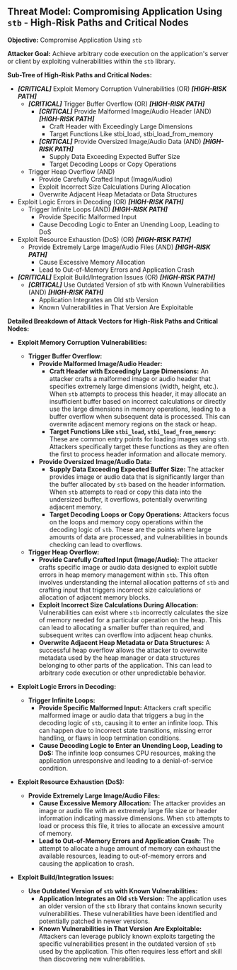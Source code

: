 ## Threat Model: Compromising Application Using `stb` - High-Risk Paths and Critical Nodes

**Objective:** Compromise Application Using `stb`

**Attacker Goal:** Achieve arbitrary code execution on the application's server or client by exploiting vulnerabilities within the `stb` library.

**Sub-Tree of High-Risk Paths and Critical Nodes:**

*   ***[CRITICAL]*** Exploit Memory Corruption Vulnerabilities (OR) ***[HIGH-RISK PATH]***
    *   ***[CRITICAL]*** Trigger Buffer Overflow (OR) ***[HIGH-RISK PATH]***
        *   ***[CRITICAL]*** Provide Malformed Image/Audio Header (AND) ***[HIGH-RISK PATH]***
            *   Craft Header with Exceedingly Large Dimensions
            *   Target Functions Like stbi_load, stbi_load_from_memory
        *   ***[CRITICAL]*** Provide Oversized Image/Audio Data (AND) ***[HIGH-RISK PATH]***
            *   Supply Data Exceeding Expected Buffer Size
            *   Target Decoding Loops or Copy Operations
    *   Trigger Heap Overflow (AND)
        *   Provide Carefully Crafted Input (Image/Audio)
        *   Exploit Incorrect Size Calculations During Allocation
        *   Overwrite Adjacent Heap Metadata or Data Structures
*   Exploit Logic Errors in Decoding (OR) ***[HIGH-RISK PATH]***
    *   Trigger Infinite Loops (AND) ***[HIGH-RISK PATH]***
        *   Provide Specific Malformed Input
        *   Cause Decoding Logic to Enter an Unending Loop, Leading to DoS
*   Exploit Resource Exhaustion (DoS) (OR) ***[HIGH-RISK PATH]***
    *   Provide Extremely Large Image/Audio Files (AND) ***[HIGH-RISK PATH]***
        *   Cause Excessive Memory Allocation
        *   Lead to Out-of-Memory Errors and Application Crash
*   ***[CRITICAL]*** Exploit Build/Integration Issues (OR) ***[HIGH-RISK PATH]***
    *   ***[CRITICAL]*** Use Outdated Version of stb with Known Vulnerabilities (AND) ***[HIGH-RISK PATH]***
        *   Application Integrates an Old stb Version
        *   Known Vulnerabilities in That Version Are Exploitable

**Detailed Breakdown of Attack Vectors for High-Risk Paths and Critical Nodes:**

*   **Exploit Memory Corruption Vulnerabilities:**
    *   **Trigger Buffer Overflow:**
        *   **Provide Malformed Image/Audio Header:**
            *   **Craft Header with Exceedingly Large Dimensions:** An attacker crafts a malformed image or audio header that specifies extremely large dimensions (width, height, etc.). When `stb` attempts to process this header, it may allocate an insufficient buffer based on incorrect calculations or directly use the large dimensions in memory operations, leading to a buffer overflow when subsequent data is processed. This can overwrite adjacent memory regions on the stack or heap.
            *   **Target Functions Like `stbi_load`, `stbi_load_from_memory`:** These are common entry points for loading images using `stb`. Attackers specifically target these functions as they are often the first to process header information and allocate memory.
        *   **Provide Oversized Image/Audio Data:**
            *   **Supply Data Exceeding Expected Buffer Size:**  The attacker provides image or audio data that is significantly larger than the buffer allocated by `stb` based on the header information. When `stb` attempts to read or copy this data into the undersized buffer, it overflows, potentially overwriting adjacent memory.
            *   **Target Decoding Loops or Copy Operations:** Attackers focus on the loops and memory copy operations within the decoding logic of `stb`. These are the points where large amounts of data are processed, and vulnerabilities in bounds checking can lead to overflows.
    *   **Trigger Heap Overflow:**
        *   **Provide Carefully Crafted Input (Image/Audio):**  The attacker crafts specific image or audio data designed to exploit subtle errors in heap memory management within `stb`. This often involves understanding the internal allocation patterns of `stb` and crafting input that triggers incorrect size calculations or allocation of adjacent memory blocks.
        *   **Exploit Incorrect Size Calculations During Allocation:**  Vulnerabilities can exist where `stb` incorrectly calculates the size of memory needed for a particular operation on the heap. This can lead to allocating a smaller buffer than required, and subsequent writes can overflow into adjacent heap chunks.
        *   **Overwrite Adjacent Heap Metadata or Data Structures:**  A successful heap overflow allows the attacker to overwrite metadata used by the heap manager or data structures belonging to other parts of the application. This can lead to arbitrary code execution or other unpredictable behavior.

*   **Exploit Logic Errors in Decoding:**
    *   **Trigger Infinite Loops:**
        *   **Provide Specific Malformed Input:**  Attackers craft specific malformed image or audio data that triggers a bug in the decoding logic of `stb`, causing it to enter an infinite loop. This can happen due to incorrect state transitions, missing error handling, or flaws in loop termination conditions.
        *   **Cause Decoding Logic to Enter an Unending Loop, Leading to DoS:** The infinite loop consumes CPU resources, making the application unresponsive and leading to a denial-of-service condition.

*   **Exploit Resource Exhaustion (DoS):**
    *   **Provide Extremely Large Image/Audio Files:**
        *   **Cause Excessive Memory Allocation:**  The attacker provides an image or audio file with an extremely large file size or header information indicating massive dimensions. When `stb` attempts to load or process this file, it tries to allocate an excessive amount of memory.
        *   **Lead to Out-of-Memory Errors and Application Crash:** The attempt to allocate a huge amount of memory can exhaust the available resources, leading to out-of-memory errors and causing the application to crash.

*   **Exploit Build/Integration Issues:**
    *   **Use Outdated Version of `stb` with Known Vulnerabilities:**
        *   **Application Integrates an Old `stb` Version:** The application uses an older version of the `stb` library that contains known security vulnerabilities. These vulnerabilities have been identified and potentially patched in newer versions.
        *   **Known Vulnerabilities in That Version Are Exploitable:** Attackers can leverage publicly known exploits targeting the specific vulnerabilities present in the outdated version of `stb` used by the application. This often requires less effort and skill than discovering new vulnerabilities.
